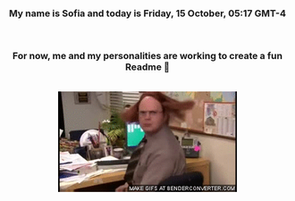 


<div align="center">
<h3 >My name is Sofia and today is Friday, 15 October, 05:17 GMT-4</h3><br>
<h3 >For now, me and my personalities are working to create a fun Readme 👋
</h3><br>
<img src='img/dwight.gif' alt='working...'/>
</div>
